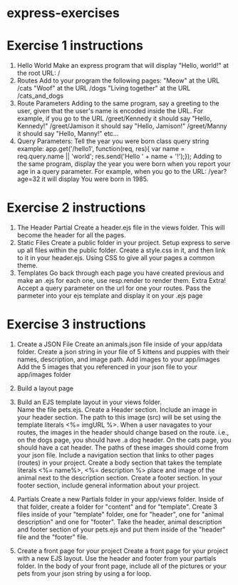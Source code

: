# express-exercises
# Exercise 1 instructions
1. Hello World
    Make an express program that will display "Hello, world!" at the root URL: /
2. Routes
    Add to your program the following pages:
    "Meow" at the URL /cats
    "Woof" at the URL /dogs
    "Living together" at the URL /cats_and_dogs
3. Route Parameters
    Adding to the same program, say a greeting to the user, given that the user's name is encoded inside the URL. For example, if you go to the URL
    /greet/Kennedy it should say "Hello, Kennedy!"
    /greet/Jamison it should say "Hello, Jamison!"
    /greet/Manny it should say "Hello, Manny!"
    etc...
4. Query Parameters: 
    Tell the year you were born
    class query string example:
    app.get('/hello1', function(req, res){
    var name = req.query.name || 'world';
    res.send('Hello ' + name + '!');});
    Adding to the same program, display the year you were born when you report your age in a query parameter. For example, when you go to the URL:
    /year?age=32 it will display You were born in 1985.
# Exercise 2 instructions
1. The Header Partial
    Create a header.ejs file in the views folder. This will become the header for all the pages.
2. Static Files
    Create a public folder in your project. Setup express to serve up all files within the public folder. Create a style.css in it, and then link to it in your header.ejs. Using CSS to give all your pages a common theme.
3. Templates
    Go back through each page you have created previous and make an .ejs for each one, use resp.render to render them.
Extra Extra!
    Accept a query parameter on the url for one your routes.  Pass the parmeter into your ejs template and display it on your .ejs page
# Exercise 3 instructions
1. Create a JSON File
    Create an animals.json file inside of your app/data folder.  Create a json string in your file of 5 kittens and puppies with their names, description, and image path.
    Add images to your app/images
    Add the 5 images that you referenced in your json file to your app/images folder
2. Build a layout page
3. Build an EJS template layout in your views folder.  
Name the file pets.ejs. 
    Create a Header section.  Include an image in your header section.  The path to this image (src) will be set using the template literals <%=  imgURL %>.  When a user navagates to your routes, the images in the header should change based on the route. i.e., on the dogs page, you should have .a dog header.  On the cats page, you should have a cat header.  The paths of these images should come from your json file.
    Include a navigation section that links to other pages (routes) in your project.
    Create a body section that takes the template literals <%= name%>, <%= description %>  place and image of the animal next to the description section.
    Create a footer section. In your footer section, include general information about your project.
4. Partials
    Create a new Partials folder in your app/views folder.  Inside of that folder, create a folder for "content" and for "template". Create 3 files inside of your "template" folder, one for "header", one for "animal description" and one for "footer". Take the header, animal description and footer section of your pets.ejs and put them inside of the "header" file and the "footer" file.

5. Create a front page for your project
    Create a front page for your project with a new EJS layout. Use the header and footer from your partials folder.  In the body of your front page, include all of the pictures or your pets from your json string by using a for loop.